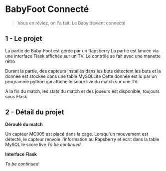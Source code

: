 # BabyFoot Connecté

> Vous en rêviez, on l'a fait. Le Baby devient connecté 

## 1 - Le projet

La partie de Baby-Foot est gérée par un Rapsberry 
La partie est lancée via une interface Flask affichée sur un TV. Le contrôle se fait avec une manette rétro

Durant la partie, des capteurs installés dans les buts détectent les buts et la donnée est stockée dans une table MySQLLite
Cette donnée est lu par un programme python qui affiche le score live du match sur une TV.

A la fin du match, les stats du match et des joueurs est disponible, toujours sous Flask

## 2 - Détail du projet

**Déroulé du match**

Un capteur MC005 est placé dans la cage. Lorsqu'un mouvement est détecté, le capteur renvoie l'information au Rapsberry et écrit dans la table MySQL le score live
*To be continued*

**Interface Flask**

*To be continued*

